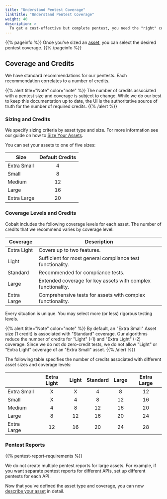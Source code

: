 ```yaml
---
title: "Understand Pentest Coverage"
linkTitle: "Understand Pentest Coverage"
weight: 40
description: >
  To get a cost-effective but complete pentest, you need the "right" coverage for your assets.
---
```


{{% pageinfo %}}
Once you've sized an [asset](../asset-size), you can select the desired pentest coverage.
{{% /pageinfo %}}

## Coverage and Credits

We have standard recommendations for our pentests. Each recommendation correlates to
a number of credits. 

{{% alert title="Note" color="note" %}}
The number of credits associated with a pentest size and coverage is subject to change.
While we do our best to keep this documentation up to date, the UI is the authoritative
source of truth for the number of required credits.
{{% /alert %}}

### Sizing and Credits

We specify sizing criteria by asset type and size. For more information see our guide
on how to [Size Your Assets](../asset-size).

You can set your assets to one of five sizes:

| Size        | Default Credits |
|-------------|:---------------:|
| Extra Small | 4               |
| Small       | 8               |
| Medium      | 12              |
| Large       | 16              |
| Extra Large | 20              |


### Coverage Levels and Credits

Cobalt includes the following coverage levels for each asset. The number of credits that we recommend
varies by coverage level:

| Coverage    | Description                                                       |
|-------------|-------------------------------------------------------------------|
| Extra Light | Covers up to two features.                                        |
| Light       | Sufficient for most general compliance test functionality.        |
| Standard    | Recommended for compliance tests.           |
| Large       | Extended coverage for key assets with complex functionality. |
| Extra Large | Comprehensive tests for assets with complex functionality.         |

Every situation is unique. You may select more (or less) rigorous testing levels.

{{% alert title="Note" color="note" %}}
By default, an "Extra Small" Asset size (1 credit) is associated with "Standard"
coverage. Our algorithms reduce the number of credits for "Light" (-1) and "Extra
Light" (-2) coverage. Since we do not do zero-credit tests, we do not allow "Light"
or "Extra Light" coverage of an "Extra Small" asset.
{{% /alert %}}

The following table specifies the number of credits associated with
different asset sizes and coverage levels:

|             | Extra Light | Light | Standard | Large | Extra Large  |
|-------------|:-----------:|:-----:|:--------:|:-----:|:------------:|
| Extra Small | X           | X     | 4        | 8     | 12           |
| Small       | X           | 4     | 8        | 12    | 16           |
| Medium      | 4           | 8     | 12       | 16    | 20           |
| Large       | 8           | 12    | 16       | 20    | 24           |
| Extra Large | 12          | 16    | 20       | 24    | 28           |

### Pentest Reports

{{% pentest-report-requirements %}}
<!-- For content, see the following file: layouts/shortcodes/pentest-report-requirements.html -->

We do not create multiple pentest reports for large assets. For example, if you
want separate pentest reports for different APIs, set up different pentests
for each API.

Now that you've defined the asset type and coverage, you can now
[describe your asset](../asset-description) in detail.
